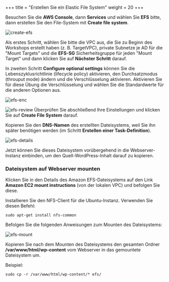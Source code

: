 +++
title = "Erstellen Sie ein Elastic File System"
weight = 20
+++

Besuchen Sie die **AWS Console**, dann **Services** und wählen Sie **EFS** bitte, dann erstellen Sie 
den File-System mit **Create file system**.

![create-efs](/ecs/create-efs.png)

Als erstes Schritt, wählen Sie bitte die VPC aus, die Sie zu Beginn des Workshops erstellt haben (z. B. TargetVPC), 
private Subnetze je AD für die "Mount Targets" und die **EFS-SG** Sicherheitsgruppe für jeden "Mount Target" 
und dann klicken Sie auf **Nächster Schritt** darauf.

In zweiten Schritt **Configure optional settings** können Sie die Lebenszyklusrichtlinie (lifecycle policy) aktivieren, 
den Durchsatzmodus (throuput mode) ändern und die Verschlüsselung aktivieren. 
Aktivieren Sie für diese Übung die Verschlüsselung und wählen Sie die Standardwerte für die anderen Optionen aus.

![efs-enc](/ecs/efs-enc.png)

![efs-review](/ecs/efs-review.png)
Überprüfen Sie abschließend Ihre Einstellungen und klicken Sie auf **Create File System** darauf.

Kopieren Sie den **DNS-Namen** des erstellten Dateisystems, 
weil Sie ihn später benötigen werden (im Schritt **Erstellen einer Task-Definition**).

![efs-details](/ecs/efs-details.png)

Jetzt können Sie dieses Dateisystem vorübergehend in die Webserver-Instanz einbinden, 
um den Quell-WordPress-Inhalt darauf zu kopieren.

### Dateisystem auf Webserver mounten 

Klicken Sie in den Details des Amazon EFS-Dateisystems auf den Link **Amazon EC2 mount instructions**
(von der lokalen VPC) und befolgen Sie diese.

Installieren Sie den NFS-Client für die Ubuntu-Instanz. 
Verwenden Sie diesen Befehl:

```
sudo apt-get install nfs-common
```

Befolgen Sie die folgenden Anweisungen zum Mounten des Dateisystems:

![efs-mount](/ecs/efs-mount.png)

Kopieren Sie nach dem Mounten des Dateisystems den gesamten Ordner **/var/www/html/wp-content** 
vom Webserver in das gemountete Dateisystem um.

Beispiel:
```
sudo cp -r /var/www/html/wp-content/* efs/
```
